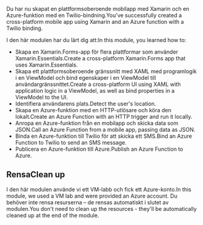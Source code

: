 <span data-ttu-id="3d36c-101">Du har nu skapat en plattformsoberoende mobilapp med Xamarin och en Azure-funktion med en Twilio-bindning.</span><span class="sxs-lookup"><span data-stu-id="3d36c-101">You've successfully created a cross-platform mobile app using Xamarin and an Azure function with a Twilio binding.</span></span>

<span data-ttu-id="3d36c-102">I den här modulen har du lärt dig att:</span><span class="sxs-lookup"><span data-stu-id="3d36c-102">In this module, you learned how to:</span></span>

- <span data-ttu-id="3d36c-103">Skapa en Xamarin.Forms-app för flera plattformar som använder Xamarin.Essentials.</span><span class="sxs-lookup"><span data-stu-id="3d36c-103">Create a cross-platform Xamarin.Forms app that uses Xamarin.Essentials.</span></span>
- <span data-ttu-id="3d36c-104">Skapa ett plattformsoberoende gränssnitt med XAML med programlogik i en ViewModel och bind egenskaper i en ViewModel till användargränssnittet.</span><span class="sxs-lookup"><span data-stu-id="3d36c-104">Create a cross-platform UI using XAML with application logic in a ViewModel, as well as bind properties in a ViewModel to the UI.</span></span>
- <span data-ttu-id="3d36c-105">Identifiera användarens plats.</span><span class="sxs-lookup"><span data-stu-id="3d36c-105">Detect the user's location.</span></span>
- <span data-ttu-id="3d36c-106">Skapa en Azure-funktion med en HTTP-utlösare och köra den lokalt.</span><span class="sxs-lookup"><span data-stu-id="3d36c-106">Create an Azure Function with an HTTP trigger and run it locally.</span></span>
- <span data-ttu-id="3d36c-107">Anropa en Azure-funktion från en mobilapp och skicka data som JSON.</span><span class="sxs-lookup"><span data-stu-id="3d36c-107">Call an Azure Function from a mobile app, passing data as JSON.</span></span>
- <span data-ttu-id="3d36c-108">Binda en Azure-funktion till Twilio för att skicka ett SMS.</span><span class="sxs-lookup"><span data-stu-id="3d36c-108">Bind an Azure Function to Twilio to send an SMS message.</span></span>
- <span data-ttu-id="3d36c-109">Publicera en Azure-funktion till Azure.</span><span class="sxs-lookup"><span data-stu-id="3d36c-109">Publish an Azure Function to Azure.</span></span>

## <a name="clean-up"></a><span data-ttu-id="3d36c-110">Rensa</span><span class="sxs-lookup"><span data-stu-id="3d36c-110">Clean up</span></span>

<span data-ttu-id="3d36c-111">I den här modulen använde vi ett VM-labb och fick ett Azure-konto.</span><span class="sxs-lookup"><span data-stu-id="3d36c-111">In this module, we used a VM lab and were provided an Azure account.</span></span> <span data-ttu-id="3d36c-112">Du behöver inte rensa resurserna – de rensas automatiskt i slutet av modulen.</span><span class="sxs-lookup"><span data-stu-id="3d36c-112">You don't need to clean up the resources - they'll be automatically cleaned up at the end of the module.</span></span>
